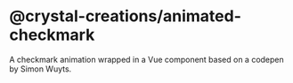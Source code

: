 # @crystal-creations/animated-checkmark
A checkmark animation wrapped in a Vue component based on a codepen by Simon Wuyts.